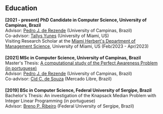 
<h2 style="margin-top:50px;"> Education </h2>

<div>
<strong>[2021 - present] PhD Candidate in Computer Science, University of Campinas, Brazil</strong><br>
 Advisor: <a href="https://www.ic.unicamp.br/~rezende/" target="_blank"> Pedro J. de Rezende</a> (University of Campinas, Brazil)<br>
 Co-advisor: <a href="https://thyunes.github.io/" target="_blank"> Tallys Yunes</a> (University of Miami, US)<br>
 Visiting Research Scholar at the <a href="https://www.herbert.miami.edu/faculty-research/academic-departments/management-science/index.html" target="_blank"> Miami Herbert's Department of Management Science</a>, University of Miami, US (Feb/2023 - Apr/2023)
</div>

<div style="margin-top:20px;">
<strong>[2021] MSc in Computer Science, University of Campinas, Brazil</strong><br>
 Master's Thesis: <a href="https://hdl.handle.net/20.500.12733/1641217" target="_blank"> A computational study of the Perfect Awareness Problem (in portuguese)</a><br>
 Advisor: <a href="https://www.ic.unicamp.br/~rezende/" target="_blank"> Pedro J. de Rezende</a> (University of Campinas, Brazil)<br>
 Co-advisor: <a href="https://www.ic.unicamp.br/~cid/" target="_blank"> Cid C. de Souza</a> (Mercado Libre, Brazil)<br>
</div>

<div style="margin-top:20px;">
<strong>[2019] BSc in Computer Science, Federal University of Sergipe, Brazil</strong><br>
Bachelor's Thesis: An investigation of the Knapsack Median Problem with Integer Linear Programming (in portuguese)<br>
Advisor: <a href="https://lattes.cnpq.br/4874119345201234" target="_blank"> Breno P. Ribeiro</a> (Federal University of Sergipe, Brazil)
</div>